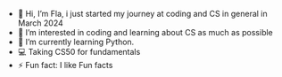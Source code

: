 - 👋 Hi, I’m Fla, i just started my journey at coding and CS in general in March 2024
- 👀 I’m interested in coding and learning about CS as much as possible
- 🌱 I’m currently learning Python.
- 💻 Taking CS50 for fundamentals
- ⚡ Fun fact: I like Fun facts  

<!---
NoRizz99/NoRizz99 is a ✨ special ✨ repository because its `README.md` (this file) appears on your GitHub profile.
You can click the Preview link to take a look at your changes.
--->
